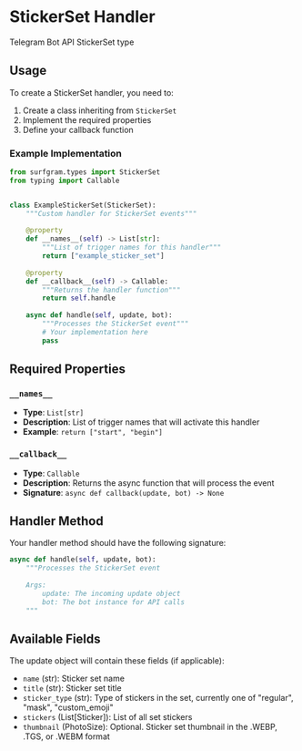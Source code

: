 # StickerSet Handler

Telegram Bot API StickerSet type

## Usage

To create a StickerSet handler, you need to:

1. Create a class inheriting from `StickerSet`
2. Implement the required properties
3. Define your callback function

### Example Implementation

```python
from surfgram.types import StickerSet
from typing import Callable


class ExampleStickerSet(StickerSet):
    """Custom handler for StickerSet events"""
    
    @property
    def __names__(self) -> List[str]:
        """List of trigger names for this handler"""
        return ["example_sticker_set"]
    
    @property
    def __callback__(self) -> Callable:
        """Returns the handler function"""
        return self.handle
    
    async def handle(self, update, bot):
        """Processes the StickerSet event"""
        # Your implementation here
        pass
```

## Required Properties

### `__names__`
- **Type**: `List[str]`
- **Description**: List of trigger names that will activate this handler
- **Example**: `return ["start", "begin"]`

### `__callback__`
- **Type**: `Callable`
- **Description**: Returns the async function that will process the event
- **Signature**: `async def callback(update, bot) -> None`

## Handler Method

Your handler method should have the following signature:

```python
async def handle(self, update, bot):
    """Processes the StickerSet event
    
    Args:
        update: The incoming update object
        bot: The bot instance for API calls
    """
```

## Available Fields

The update object will contain these fields (if applicable):

- `name` (str): Sticker set name
- `title` (str): Sticker set title
- `sticker_type` (str): Type of stickers in the set, currently one of "regular", "mask", "custom_emoji"
- `stickers` (List[Sticker]): List of all set stickers
- `thumbnail` (PhotoSize): Optional. Sticker set thumbnail in the .WEBP, .TGS, or .WEBM format
